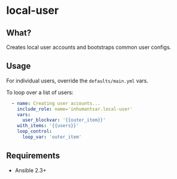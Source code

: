 # local-user

## What?

Creates local user accounts and bootstraps common user configs.

## Usage

For individual users, override the `defaults/main.yml` vars.

To loop over a list of users:
```yml
  - name: Creating user accounts...
    include_role: name='inhumantsar.local-user'
    vars:
      user_blockvar: '{{outer_item}}'
    with_items: '{{users}}'
    loop_control:
      loop_var: 'outer_item'
```

## Requirements

* Ansible 2.3+
